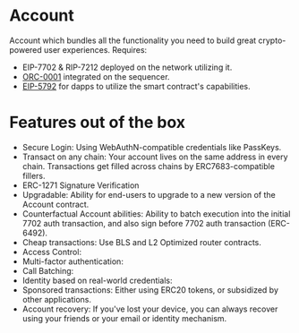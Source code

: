 # Account

Account which bundles all the functionality you need to build great crypto-powered user experiences. Requires:
* EIP-7702 & RIP-7212 deployed on the network utilizing it.
* [ORC-0001](https://www.ithaca.xyz/writings/orc-0001) integrated on the sequencer.
* [EIP-5792](https://eips.ethereum.org/EIPS/eip-5792) for dapps to utilize the smart contract's capabilities.

# Features out of the box

* Secure Login: Using WebAuthN-compatible credentials like PassKeys.
* Transact on any chain: Your account lives on the same address in every chain. Transactions get filled across chains by ERC7683-compatible fillers.
* ERC-1271 Signature Verification
* Upgradable: Ability for end-users to upgrade to a new version of the Account contract.
* Counterfactual Account abilities: Ability to batch execution into the initial 7702 auth transaction, and also sign before 7702 auth transaction (ERC-6492).
* Cheap transactions: Use BLS and L2 Optimized router contracts.
* Access Control:
* Multi-factor authentication:
* Call Batching:
* Identity based on real-world credentials: 
* Sponsored transactions: Either using ERC20 tokens, or subsidized by other applications.
* Account recovery: If you've lost your device, you can always recover using your friends or your email or identity mechanism.
